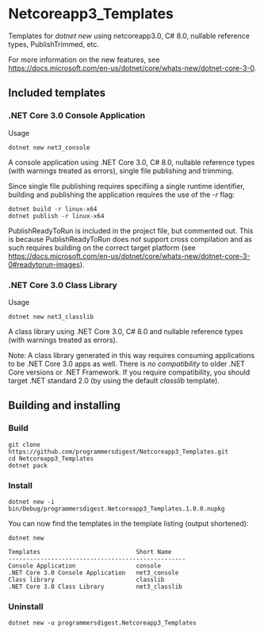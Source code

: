 # Netcoreapp3_Templates
Templates for *dotnet new* using netcoreapp3.0, C# 8.0, nullable reference types,
PublishTrimmed, etc.

For more information on the new features, see https://docs.microsoft.com/en-us/dotnet/core/whats-new/dotnet-core-3-0.

## Included templates

### .NET Core 3.0 Console Application

Usage

```console
dotnet new net3_console
```

A console application using .NET Core 3.0, C# 8.0, nullable reference types
(with warnings treated as errors), single file publishing and trimming.

Since single file publishing requires specifiing a single runtime identifier,
building and publishing the application requires the use of the *-r* flag:

```console
dotnet build -r linux-x64
dotnet publish -r linux-x64
```

PublishReadyToRun is included in the project file, but commented out. This is
because PublishReadyToRun does *not* support cross compilation and as such
requires building on the correct target platform (see
https://docs.microsoft.com/en-us/dotnet/core/whats-new/dotnet-core-3-0#readytorun-images).

### .NET Core 3.0 Class Library

Usage

```console
dotnet new net3_classlib
```

A class library using .NET Core 3.0, C# 8.0 and nullable reference types
(with warnings treated as errors).

Note: A class library generated in this way requires consuming applications to
be .NET Core 3.0 apps as well. There is *no compatibility* to older .NET Core
versions or .NET Framework. If you require compatibility, you should target .NET
standard 2.0 (by using the default *classlib* template).

## Building and installing

### Build

```console
git clone https://github.com/programmersdigest/Netcoreapp3_Templates.git
cd Netcoreapp3_Templates
dotnet pack
```

### Install

```console
dotnet new -i bin/Debug/programmersdigest.Netcoreapp3_Templates.1.0.0.nupkg
```

You can now find the templates in the template listing (output shortened):

```console
dotnet new

Templates                           Short Name
--------------------------------------------------
Console Application                 console
.NET Core 3.0 Console Application   net3_console
Class library                       classlib
.NET Core 3.0 Class Library         net3_classlib
```

### Uninstall

```console
dotnet new -u programmersdigest.Netcoreapp3_Templates
```